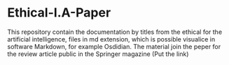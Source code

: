 # Ethical-I.A-Paper
 This repository contain the documentation by titles from the ethical for the artificial intelligence, files in md extension, which is possible visualice in software Markdown, for example Osdidian. The material join the peper for the review article public in the Springer magazine (Put the link)   

